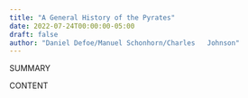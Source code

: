 ```yaml
---
title: "A General History of the Pyrates"
date: 2022-07-24T00:00:00-05:00
draft: false
author: "Daniel Defoe/Manuel Schonhorn/Charles   Johnson"
---
```


SUMMARY

<!--more-->

CONTENT